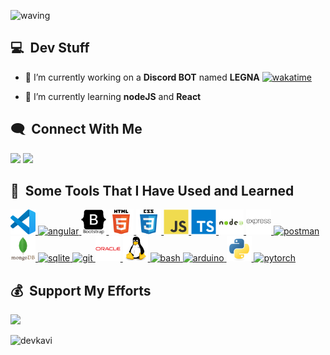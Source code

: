 ![waving](https://capsule-render.vercel.app/api?type=waving&height=150&text=DevKAVI&fontAlign=80&fontAlignY=40&desc=A%20self-learning%20developer%20from%20Sri%20Lanka&descAlign=78&descAlignY=65&color=gradient&animation=fadeIn&fontSize=80&theme=onedark)

<h2> 💻 &nbsp;Dev Stuff</h2>

  - 🔭 I’m currently working on a **Discord BOT** named **LEGNA** <a href="https://wakatime.com/badge/user/619a4dc4-433c-4c9b-8c58-526e3f0814fe/project/72e90a52-d846-43b5-a553-967c214fd3b8"><img src="https://wakatime.com/badge/user/619a4dc4-433c-4c9b-8c58-526e3f0814fe/project/72e90a52-d846-43b5-a553-967c214fd3b8.svg" alt="wakatime"></a>

  - 🌱 I’m currently learning **nodeJS** and **React**

<h2> 🗨️ &nbsp;Connect With Me</h2>
<p align="left">
  <a href="https://discord.com/users/788694370760261642"><img src="https://dcbadge.vercel.app/api/shield/788694370760261642" /></a>
  <a href="https://discord.gg/teriri"><img src="https://dcbadge.vercel.app/api/server/teriri" /></a>
</p>

<h2> 🚀 &nbsp;Some Tools That I Have Used and Learned</h2>
<p align="left"> <a href="https://code.visualstudio.com/" target="_blank" rel="noreferrer">
	<img
		src="https://github.com/devicons/devicon/blob/master/icons/vscode/vscode-original.svg"
		alt="vscode"
		width="40"
		height="40"
	/>
</a>



<a href="https://angular.io" target="_blank" rel="noreferrer">
	<img
		src="https://angular.io/assets/images/logos/angular/angular.svg"
		alt="angular"
		width="40"
		height="40"
	/>
</a>
<a href="https://getbootstrap.com" target="_blank" rel="noreferrer">
	<img
		src="https://raw.githubusercontent.com/devicons/devicon/master/icons/bootstrap/bootstrap-plain-wordmark.svg"
		alt="bootstrap"
		width="40"
		height="40"
	/>
</a>
<a href="https://www.w3.org/html/" target="_blank" rel="noreferrer">
	<img
		src="https://raw.githubusercontent.com/devicons/devicon/master/icons/html5/html5-original-wordmark.svg"
		alt="html5"
		width="40"
		height="40"
	/>
</a>
<a href="https://www.w3schools.com/css/" target="_blank" rel="noreferrer">
	<img
		src="https://raw.githubusercontent.com/devicons/devicon/master/icons/css3/css3-original-wordmark.svg"
		alt="css3"
		width="40"
		height="40"
	/>
</a>
<a href="https://developer.mozilla.org/en-US/docs/Web/JavaScript" target="_blank" rel="noreferrer">
	<img
		src="https://raw.githubusercontent.com/devicons/devicon/master/icons/javascript/javascript-original.svg"
		alt="javascript"
		width="40"
		height="40"
	/>
</a>
<a href="https://www.typescriptlang.org/" target="_blank" rel="noreferrer">
	<img
		src="https://raw.githubusercontent.com/devicons/devicon/master/icons/typescript/typescript-original.svg"
		alt="typescript"
		width="40"
		height="40"
	/>
</a>
<a href="https://nodejs.org" target="_blank" rel="noreferrer">
	<img
		src="https://raw.githubusercontent.com/devicons/devicon/master/icons/nodejs/nodejs-original-wordmark.svg"
		alt="nodejs"
		width="40"
		height="40"
	/>
</a>
<a href="https://expressjs.com" target="_blank" rel="noreferrer">
	<img
		src="https://raw.githubusercontent.com/devicons/devicon/master/icons/express/express-original-wordmark.svg"
		alt="express"
		width="40"
		height="40"
	/>
</a>
<a href="https://postman.com" target="_blank" rel="noreferrer">
	<img
		src="https://www.vectorlogo.zone/logos/getpostman/getpostman-icon.svg"
		alt="postman"
		width="40"
		height="40"
	/>
</a>
<a href="https://www.mongodb.com/" target="_blank" rel="noreferrer">
	<img
		src="https://raw.githubusercontent.com/devicons/devicon/master/icons/mongodb/mongodb-original-wordmark.svg"
		alt="mongodb"
		width="40"
		height="40"
	/>
</a>
<a href="https://www.sqlite.org/" target="_blank" rel="noreferrer">
	<img
		src="https://www.vectorlogo.zone/logos/sqlite/sqlite-icon.svg"
		alt="sqlite"
		width="40"
		height="40"
	/>
</a>
<a href="https://git-scm.com/" target="_blank" rel="noreferrer">
	<img
		src="https://www.vectorlogo.zone/logos/git-scm/git-scm-icon.svg"
		alt="git"
		width="40"
		height="40"
	/>
</a>
<a href="https://www.oracle.com/" target="_blank" rel="noreferrer">
	<img
		src="https://raw.githubusercontent.com/devicons/devicon/master/icons/oracle/oracle-original.svg"
		alt="oracle"
		width="40"
		height="40"
	/>
</a>
<a href="https://www.linux.org/" target="_blank" rel="noreferrer">
	<img
		src="https://raw.githubusercontent.com/devicons/devicon/master/icons/linux/linux-original.svg"
		alt="linux"
		width="40"
		height="40"
	/>
</a>
<a href="https://www.gnu.org/software/bash/" target="_blank" rel="noreferrer">
	<img
		src="https://www.vectorlogo.zone/logos/gnu_bash/gnu_bash-icon.svg"
		alt="bash"
		width="40"
		height="40"
	/>
</a>
<a href="https://www.arduino.cc/" target="_blank" rel="noreferrer">
	<img
		src="https://cdn.worldvectorlogo.com/logos/arduino-1.svg"
		alt="arduino"
		width="40"
		height="40"
	/>
</a>
<a href="https://www.python.org" target="_blank" rel="noreferrer">
	<img
		src="https://raw.githubusercontent.com/devicons/devicon/master/icons/python/python-original.svg"
		alt="python"
		width="40"
		height="40"
	/>
</a>
<a href="https://pytorch.org/" target="_blank" rel="noreferrer">
	<img
		src="https://www.vectorlogo.zone/logos/pytorch/pytorch-icon.svg"
		alt="pytorch"
		width="40"
		height="40"
	/>
</a>


 </p>

<h2> 💰 &nbsp;Support My Efforts</h2>
<p><a href="https://www.buymeacoffee.com/devKAVI"><img src="https://img.buymeacoffee.com/button-api/?text=Buy me a coffee&emoji=&slug=devKAVI&button_colour=FF5F5F&font_colour=ffffff&font_family=Poppins&outline_colour=000000&coffee_colour=FFDD00" /></a></p>

<p align="left"> <img src="https://komarev.com/ghpvc/?username=devkavi&label=Profile%20views&color=0e75b6&style=flat" alt="devkavi" /> </p>
